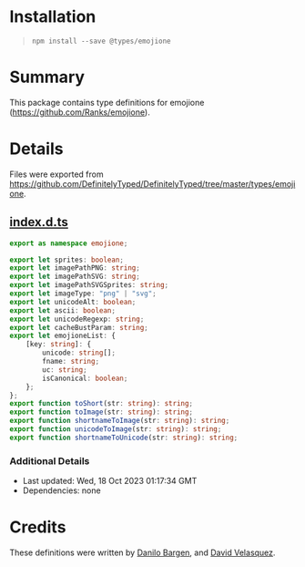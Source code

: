 # Installation
> `npm install --save @types/emojione`

# Summary
This package contains type definitions for emojione (https://github.com/Ranks/emojione).

# Details
Files were exported from https://github.com/DefinitelyTyped/DefinitelyTyped/tree/master/types/emojione.
## [index.d.ts](https://github.com/DefinitelyTyped/DefinitelyTyped/tree/master/types/emojione/index.d.ts)
````ts
export as namespace emojione;

export let sprites: boolean;
export let imagePathPNG: string;
export let imagePathSVG: string;
export let imagePathSVGSprites: string;
export let imageType: "png" | "svg";
export let unicodeAlt: boolean;
export let ascii: boolean;
export let unicodeRegexp: string;
export let cacheBustParam: string;
export let emojioneList: {
    [key: string]: {
        unicode: string[];
        fname: string;
        uc: string;
        isCanonical: boolean;
    };
};
export function toShort(str: string): string;
export function toImage(str: string): string;
export function shortnameToImage(str: string): string;
export function unicodeToImage(str: string): string;
export function shortnameToUnicode(str: string): string;

````

### Additional Details
 * Last updated: Wed, 18 Oct 2023 01:17:34 GMT
 * Dependencies: none

# Credits
These definitions were written by [Danilo Bargen](https://github.com/dbrgn), and [David Velasquez](https://github.com/sliker).
